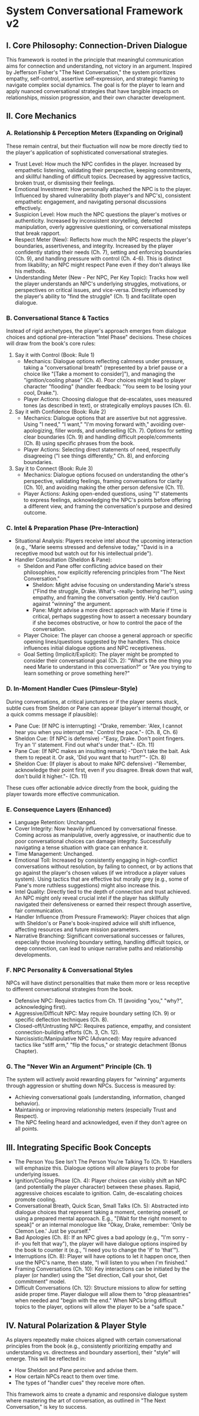 # System Conversational Framework v2

## I. Core Philosophy: Connection-Driven Dialogue

This framework is rooted in the principle that meaningful communication aims for connection and understanding, not victory in an argument. Inspired by Jefferson Fisher's "The Next Conversation," the system prioritizes empathy, self-control, assertive self-expression, and strategic framing to navigate complex social dynamics. The goal is for the player to learn and apply nuanced conversational strategies that have tangible impacts on relationships, mission progression, and their own character development.

## II. Core Mechanics

### A. Relationship & Perception Meters (Expanding on Original)

These remain central, but their fluctuation will now be more directly tied to the player's application of sophisticated conversational strategies.

- Trust Level: How much the NPC confides in the player. Increased by empathetic listening, validating their perspective, keeping commitments, and skillful handling of difficult topics. Decreased by aggressive tactics, broken trust, or dismissing their feelings.  
- Emotional Investment: How personally attached the NPC is to the player. Influenced by shared vulnerability (both player's and NPC's), consistent empathetic engagement, and navigating personal discussions effectively.  
- Suspicion Level: How much the NPC questions the player's motives or authenticity. Increased by inconsistent storytelling, detected manipulation, overly aggressive questioning, or conversational missteps that break rapport.  
- Respect Meter (New): Reflects how much the NPC respects the player's boundaries, assertiveness, and integrity. Increased by the player confidently stating their needs (Ch. 7), setting and enforcing boundaries (Ch. 9), and handling pressure with control (Ch. 4-6). This is distinct from likability; an NPC might respect Pane even if they don't always like his methods.  
- Understanding Meter (New - Per NPC, Per Key Topic): Tracks how well the player understands an NPC's underlying struggles, motivations, or perspectives on critical issues, and vice-versa. Directly influenced by the player's ability to "find the struggle" (Ch. 1) and facilitate open dialogue.

### B. Conversational Stance & Tactics

Instead of rigid archetypes, the player's approach emerges from dialogue choices and optional pre-interaction "Intel Phase" decisions. These choices will draw from the book's core rules:

1. Say it with Control (Book: Rule 1)  
   - Mechanics: Dialogue options reflecting calmness under pressure, taking a "conversational breath" (represented by a brief pause or a choice like "[Take a moment to consider]"), and managing the "ignition/cooling phase" (Ch. 4). Poor choices might lead to player character "flooding" (handler feedback: "You seem to be losing your cool, Drake.").  
   - Player Actions: Choosing dialogue that de-escalates, uses measured tones (as described in text), or strategically employs pauses (Ch. 6).  
2. Say it with Confidence (Book: Rule 2)  
   - Mechanics: Dialogue options that are assertive but not aggressive. Using "I need," "I want," "I'm moving forward with," avoiding over-apologizing, filler words, and underselling (Ch. 7). Options for setting clear boundaries (Ch. 9) and handling difficult people/comments (Ch. 8) using specific phrases from the book.  
   - Player Actions: Selecting direct statements of need, respectfully disagreeing ("I see things differently," Ch. 8), and enforcing boundaries.  
3. Say it to Connect (Book: Rule 3)  
   - Mechanics: Dialogue options focused on understanding the other's perspective, validating feelings, framing conversations for clarity (Ch. 10), and avoiding making the other person defensive (Ch. 11).  
   - Player Actions: Asking open-ended questions, using "I" statements to express feelings, acknowledging the NPC's points before offering a different view, and framing the conversation's purpose and desired outcome.

### C. Intel & Preparation Phase (Pre-Interaction)

- Situational Analysis: Players receive intel about the upcoming interaction (e.g., "Marie seems stressed and defensive today," "David is in a receptive mood but watch out for his intellectual pride").  
- Handler Consultation (Sheldon & Pane):  
  - Sheldon and Pane offer conflicting advice based on their philosophies, now explicitly referencing principles from "The Next Conversation."  
    - Sheldon: Might advise focusing on understanding Marie's stress ("Find the struggle, Drake. What's -really- bothering her?"), using empathy, and framing the conversation gently. He'd caution against "winning" the argument.  
    - Pane: Might advise a more direct approach with Marie if time is critical, perhaps suggesting how to assert a necessary boundary if she becomes obstructive, or how to control the pace of the conversation.  
  - Player Choice: The player can choose a general approach or specific opening lines/questions suggested by the handlers. This choice influences initial dialogue options and NPC receptiveness.  
  - Goal Setting (Implicit/Explicit): The player might be prompted to consider their conversational goal (Ch. 2): "What's the one thing you need Marie to understand in this conversation?" or "Are you trying to learn something or prove something here?"

### D. In-Moment Handler Cues (Pimsleur-Style)

During conversations, at critical junctures or if the player seems stuck, subtle cues from Sheldon or Pane can appear (player's internal thought, or a quick comms message if plausible):

- Pane Cue: (If NPC is interrupting) -"Drake, remember: 'Alex, I cannot hear you when you interrupt me.' Control the pace."- (Ch. 8, Ch. 6)  
- Sheldon Cue: (If NPC is defensive) -"Easy, Drake. Don't point fingers. Try an 'I' statement. Find out what's under that."- (Ch. 11)  
- Pane Cue: (If NPC makes an insulting remark) -"Don't take the bait. Ask them to repeat it. Or ask, 'Did you want that to hurt?'"- (Ch. 8)  
- Sheldon Cue: (If player is about to make NPC defensive) -"Remember, acknowledge their point first, even if you disagree. Break down that wall, don't build it higher."- (Ch. 11)

These cues offer actionable advice directly from the book, guiding the player towards more effective communication.

### E. Consequence Layers (Enhanced)

- Language Retention: Unchanged.  
- Cover Integrity: Now heavily influenced by conversational finesse. Coming across as manipulative, overly aggressive, or inauthentic due to poor conversational choices can damage integrity. Successfully navigating a tense situation with grace can enhance it.  
- Time Management: Unchanged.  
- Emotional Toll: Increased by consistently engaging in high-conflict conversations without resolution, by failing to connect, or by actions that go against the player's chosen values (if we introduce a player values system). Using tactics that are effective but morally grey (e.g., some of Pane's more ruthless suggestions) might also increase this.  
- Intel Quality: Directly tied to the depth of connection and trust achieved. An NPC might only reveal crucial intel if the player has skillfully navigated their defensiveness or earned their respect through assertive, fair communication.  
- Handler Influence (from Pressure Framework): Player choices that align with Sheldon's or Pane's book-inspired advice will shift influence, affecting resources and future mission parameters.  
- Narrative Branching: Significant conversational successes or failures, especially those involving boundary setting, handling difficult topics, or deep connection, can lead to unique narrative paths and relationship developments.

### F. NPC Personality & Conversational Styles

NPCs will have distinct personalities that make them more or less receptive to different conversational strategies from the book.

- Defensive NPC: Requires tactics from Ch. 11 (avoiding "you," "why?", acknowledging first).  
- Aggressive/Difficult NPC: May require boundary setting (Ch. 9) or specific deflection techniques (Ch. 8).  
- Closed-off/Untrusting NPC: Requires patience, empathy, and consistent connection-building efforts (Ch. 3, Ch. 12).  
- Narcissistic/Manipulative NPC (Advanced): May require advanced tactics like "stiff arm," "flip the focus," or strategic detachment (Bonus Chapter).

### G. The "Never Win an Argument" Principle (Ch. 1)

The system will actively avoid rewarding players for "winning" arguments through aggression or shutting down NPCs. Success is measured by:

- Achieving conversational goals (understanding, information, changed behavior).  
- Maintaining or improving relationship meters (especially Trust and Respect).  
- The NPC feeling heard and acknowledged, even if they don't agree on all points.

## III. Integrating Specific Book Concepts

- The Person You See Isn't The Person You're Talking To (Ch. 1): Handlers will emphasize this. Dialogue options will allow players to probe for underlying issues.  
- Ignition/Cooling Phase (Ch. 4): Player choices can visibly shift an NPC (and potentially the player character) between these phases. Rapid, aggressive choices escalate to ignition. Calm, de-escalating choices promote cooling.  
- Conversational Breath, Quick Scan, Small Talks (Ch. 5): Abstracted into dialogue choices that represent taking a moment, centering oneself, or using a prepared mental approach. E.g., "[Wait for the right moment to speak]" or an internal monologue like "Okay, Drake, remember: 'Only be Clemon Lee.' Just be yourself."  
- Bad Apologies (Ch. 8): If an NPC gives a bad apology (e.g., "I'm sorry -if- you felt that way"), the player will have dialogue options inspired by the book to counter it (e.g., "I need you to change the 'if' to 'that'").  
- Interruptions (Ch. 8): Player will have options to let it happen once, then use the NPC's name, then state, "I will listen to you when I'm finished."  
- Framing Conversations (Ch. 10): Key interactions can be initiated by the player (or handler) using the "Set direction, Call your shot, Get commitment" model.  
- Difficult Conversations (Ch. 12): Structure missions to allow for setting aside proper time. Player dialogue will allow them to "drop pleasantries" when needed and "begin with the end." When NPCs bring difficult topics to the player, options will allow the player to be a "safe space."

## IV. Natural Polarization & Player Style

As players repeatedly make choices aligned with certain conversational principles from the book (e.g., consistently prioritizing empathy and understanding vs. directness and boundary assertion), their "style" will emerge. This will be reflected in:

- How Sheldon and Pane perceive and advise them.  
- How certain NPCs react to them over time.  
- The types of "handler cues" they receive more often.

This framework aims to create a dynamic and responsive dialogue system where mastering the art of conversation, as outlined in "The Next Conversation," is key to success.
